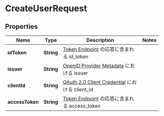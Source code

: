 

# CreateUserRequest


## Properties

Name | Type | Description | Notes
------------ | ------------- | ------------- | -------------
**idToken** | **String** | [Token Endpoint](http://openid-foundation-japan.github.io/openid-connect-core-1_0.ja.html#TokenEndpoint) の応答に含まれる id_token | 
**issuer** | **String** | [OpenID Provider Metadata](https://openid.net/specs/openid-connect-discovery-1_0.html#ProviderMetadata) における issuer | 
**clientId** | **String** | [OAuth 2.0 Client Credential](https://datatracker.ietf.org/doc/html/rfc6749#section-2.3.1) における client_id | 
**accessToken** | **String** | [Token Endpoint](http://openid-foundation-japan.github.io/openid-connect-core-1_0.ja.html#TokenEndpoint) の応答に含まれる access_token | 



